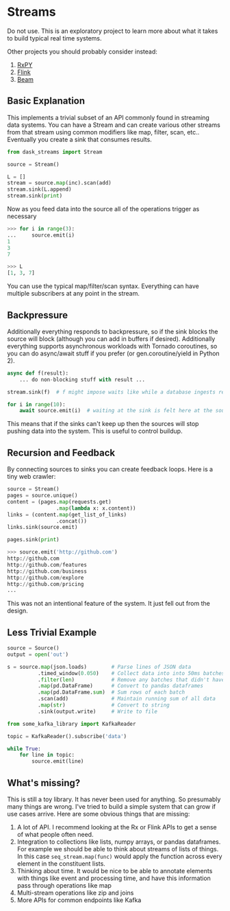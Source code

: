 Streams
=======

Do not use.  This is an exploratory project to learn more about what it takes
to build typical real time systems.

Other projects you should probably consider instead:

1.  [RxPY](https://github.com/ReactiveX/RxPY)
2.  [Flink](https://flink.apache.org/)
3.  [Beam](https://beam.apache.org/get-started/quickstart-py/)


Basic Explanation
-----------------

This implements a trivial subset of an API commonly found in streaming data
systems.  You can have a Stream and can create various other streams from that
stream using common modifiers like map, filter, scan, etc..  Eventually you
create a sink that consumes results.

```python
from dask_streams import Stream

source = Stream()

L = []
stream = source.map(inc).scan(add)
stream.sink(L.append)
stream.sink(print)
```

Now as you feed data into the source all of the operations trigger as necessary


```python
>>> for i in range(3):
...     source.emit(i)
1
3
7

>>> L
[1, 3, 7]
```

You can use the typical map/filter/scan syntax.  Everything can have
multiple subscribers at any point in the stream.

Backpressure
------------

Additionally everything responds to backpressure, so if the sink blocks the
source will block (although you can add in buffers if desired).  Additionally
everything supports asynchronous workloads with Tornado coroutines, so you can
do async/await stuff if you prefer (or gen.coroutine/yield in Python 2).

```python
async def f(result):
    ... do non-blocking stuff with result ...

stream.sink(f)  # f might impose waits like while a database ingests results

for i in range(10):
    await source.emit(i)  # waiting at the sink is felt here at the source
```

This means that if the sinks can't keep up then the sources will stop pushing
data into the system.  This is useful to control buildup.


Recursion and Feedback
----------------------

By connecting sources to sinks you can create feedback loops.  Here is a tiny
web crawler:

```python
source = Stream()
pages = source.unique()
content = (pages.map(requests.get)
                .map(lambda x: x.content))
links = (content.map(get_list_of_links)
                .concat())
links.sink(source.emit)

pages.sink(print)

>>> source.emit('http://github.com')
http://github.com
http://github.com/features
http://github.com/business
http://github.com/explore
http://github.com/pricing
...
```

This was not an intentional feature of the system.  It just fell out from the
design.

Less Trivial Example
--------------------

```python
source = Source()
output = open('out')

s = source.map(json.loads)        # Parse lines of JSON data
          .timed_window(0.050)    # Collect data into into 50ms batches
          .filter(len)            # Remove any batches that didn't have data
          .map(pd.DataFrame)      # Convert to pandas dataframes
          .map(pd.DataFrame.sum)  # Sum rows of each batch
          .scan(add)              # Maintain running sum of all data
          .map(str)               # Convert to string
          .sink(output.write)     # Write to file

from some_kafka_library import KafkaReader

topic = KafkaReader().subscribe('data')

while True:
    for line in topic:
        source.emit(line)
```


What's missing?
---------------

This is still a toy library.  It has never been used for anything.  So
presumably many things are wrong.  I've tried to build a simple system that can
grow if use cases arrive.  Here are some obvious things that are missing:

1.  A lot of API.  I recommend looking at the Rx or Flink APIs to get a sense
    of what people often need.
2.  Integration to collections like lists, numpy arrays, or pandas dataframes.
    For example we should be able to think about streams of lists of things.
    In this case `seq_stream.map(func)` would apply the function across every
    element in the constituent lists.
3.  Thinking about time.  It would be nice to be able to annotate elements with
    things like event and processing time, and have this information pass
    through operations like map
4.  Multi-stream operations like zip and joins
5.  More APIs for common endpoints like Kafka
